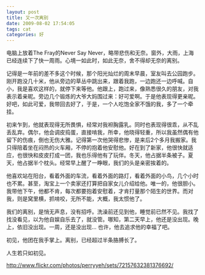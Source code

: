 ```yaml
---
layout: post
title: 又一次离别
date: 2009-08-02 17:54:05
tags: cat
categories: 好
---
```

电脑上放着The Fray的Never Say Never，略带悲伤和无奈。窗外，大雨，上海已经连续下了快一周雨。心境一如此时，如此无奈，舍不得却无奈的离别。

记得是一年前的差不多这个时候，那个阳光灿烂的周末早晨，室友叫去公园跑步。刚开跑没几十米，他从旁边的草丛中跳出来，跟着我跑，一边跑还一边呼喊。自小，我是喜欢这样的，就停下来等他。他跟上，跑过来，像熟悉很久的朋友，对我表示着亲昵。旁边几个锻炼的大爷大妈围过来：好可爱啊。于是他表现得更亲昵。好吧，如此可爱，我带回去好了，于是，一个人吃饱全家不饿的我，多了一个牵挂。

初来乍到，他就表现得无所畏惧，经常对我袒胸露乳。同时也表现得很乖，从不乱丢乱弃。偶尔，他会调皮捣蛋，直接啃我，所幸，他晓得轻重，所以我虽然偶有他留下的伤痕，倒也无伤大雅。记得第一次他哭得悲惨，是来后2个多月我搬家。我只得陪着坐在闷热的火车厢，不停的抱着他安慰他。好在到了新家，他很快就适应，也很快和皮皮打成一团，我也乐得他有了玩伴。冬天，他占据半条被子。夏天，他占据半个枕头。经常早上醒了一睁眼，我们的头是亲密挨着的。

他喜欢站在阳台，看着外面的车流，看着外面的路灯，看着外面的小鸟，几个小时也不累。甚至，淘宝上一个卖家还打算把自家女儿介绍给他。唯一的，他很胆小。我带他下午，他都不肯，每次都要抱着安慰着，才肯打量那个陌生的世界。而对我，则是窝里横，抓啃咬，无所不能，大概，我太惯他了。

我们的离别，是悄无声息，没有招呼。洗澡前还见到他，睡觉前已然不见。我找了找没看见，以为他自娱自乐去了，就没管。哪知，第二天早上，他还是没出现。晚上，依旧没出现。一周，还是没出现... 也许，他去追求他的幸福了吧。


初见，他团在我手掌上。离别，已经超过半条胳膊长了。


人生若只如初见。

<http://www.flickr.com/photos/perryyeh/sets/72157632381376692/>